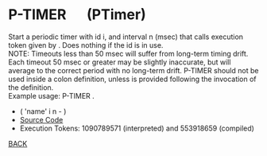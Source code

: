 # P-TIMER &emsp; (PTimer)
Start a periodic timer with id i, and interval n (msec) that calls execution token given by <name>. Does nothing if the id is in use.<br/>NOTE: Timeouts less than 50 msec will suffer from long-term timing drift. Each timeout 50 msec or greater may be slightly inaccurate, but will average to the correct period with no long-term drift. P-TIMER should not be used inside a colon definition, unless <name> is provided following the invocation of the definition.<br/>Example usage: <id> <msec> P-TIMER <name>.
* ( 'name' i n - )
* [Source Code](../words/amc_ext/PTimer.cs)
* Execution Tokens: 1090789571 (interpreted) and 553918659 (compiled)


[BACK](builtins.md#PTimer)
